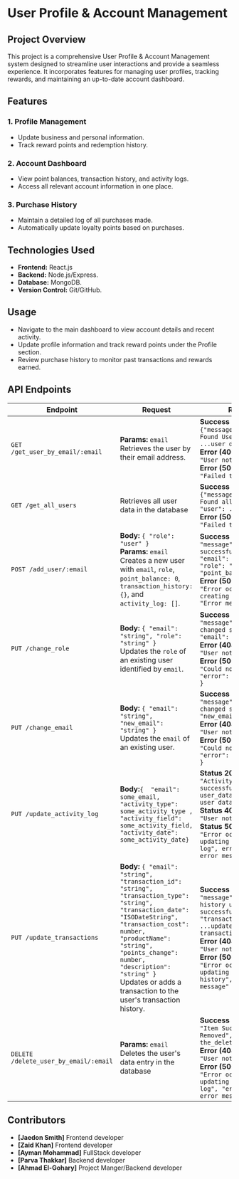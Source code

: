 # User Profile & Account Management  

## Project Overview  
This project is a comprehensive User Profile & Account Management system designed to streamline user interactions and provide a seamless experience. It incorporates features for managing user profiles, tracking rewards, and maintaining an up-to-date account dashboard.  

## Features  
### 1. Profile Management  
- Update business and personal information.  
- Track reward points and redemption history.  

### 2. Account Dashboard  
- View point balances, transaction history, and activity logs.  
- Access all relevant account information in one place.  

### 3. Purchase History  
- Maintain a detailed log of all purchases made.  
- Automatically update loyalty points based on purchases.  

## Technologies Used  
- **Frontend:** React.js  
- **Backend:** Node.js/Express.  
- **Database:**  MongoDB.  
- **Version Control:** Git/GitHub.  

## Usage  
- Navigate to the main dashboard to view account details and recent activity.  
- Update profile information and track reward points under the Profile section.  
- Review purchase history to monitor past transactions and rewards earned.  

## API Endpoints

| **Endpoint**      | **Request**                                                                                     | **Response**                                                                                                   |
|--------------------|-----------------------------------------------------------------------------------------------|---------------------------------------------------------------------------------------------------------------|
| `GET /get_user_by_email/:email` | **Params:** `email` <br> Retrieves the user by their email address. | **Success (200):** `{"message":"Successfully Found User", "user": ...user data... }` <br> **Error (400):** `{ "error": "User not found" }` <br> **Error (500):** `{ "error": "Failed to fetch user" }` |
| `GET /get_all_users` |Retrieves all user data in the database| **Success (200):** `{"message":""Successfully Found all User Data", "user": ...user data... }` <br> **Error (500):** `{ "error": "Failed to fetch users" }` |
| `POST /add_user/:email` | **Body:** `{ "role": "user" }` <br> **Params:** `email` <br> Creates a new user with `email`, `role`, `point_balance: 0`, `transaction_history: {}`, and `activity_log: []`. | **Success (200):** `{ "message": "User created successfully", "user": { "email": "string", "role": "string", "point_balance": 0 } }` <br> **Error (500):** `{ "message": "Error occurred while creating user", "error": "Error message" }` |
| `PUT /change_role` | **Body:** `{ "email": "string", "role": "string" }` <br> Updates the `role` of an existing user identified by `email`. | **Success (200):** `{ "message": "User's role changed successfully", "email": "string" }` <br> **Error (404):** `{ "message": "User not found" }` <br> **Error (500):** `{ "message": "Could not change role", "error": "Error message" }` |
| `PUT /change_email` | **Body:** `{ "email": "string", "new_email": "string" }` <br> Updates the `email` of an existing user. | **Success (200):** `{ "message": "User's email changed successfully", "new_email": "string" }` <br> **Error (404):** `{ "message": "User not found" }` <br> **Error (500):** `{ "message": "Could not change email", "error": "Error message" }` |
|`PUT /update_activity_log`| **Body:**`{  "email": some_email, "activity_type": some_activity_type , "activity_field": some_activity_field, "activity_date": some_activity_date}` <br> | **Status 200**: `{ message: "Activity log successfully updated", user_data: { ...updated user data... } }` <br>**Status 404**: `{ message: "User not found" }` <br> **Status 500**: `{ message: "Error occurred while updating user's activity log", error: "Detailed error message" }`|
| `PUT /update_transactions` | **Body:** `{ "email": "string", "transaction_id": "string", "transaction_type": "string", "transaction_date": "ISODateString", "transaction_cost": number, "productName": "string", "points_change": number, "description": "string" }` <br> Updates or adds a transaction to the user's transaction history. | **Success (200):** `{ "message": "Transaction history updated successfully", "transaction_history": { ...updated transactions... } }` <br> **Error (404):** `{ "message": "User not found" }` <br> **Error (500):** `{ "message": "Error occurred while updating transaction history", "error": "Error message" }` |
|`DELETE /delete_user_by_email/:email`|**Params:** `email` <br> Deletes the user's data entry in the database |**Success (200):** `{message: "Item Successfully Removed", user: the_deleted_user_data}`  <br> **Error (404):** `{ "message": "User not found" }` <br> **Error (500):** `{ "message": "Error occurred while updating user's activity log", "error": "some error message" }` |

## Contributors  

- **[Jaedon Smith]**    Frontend developer 
- **[Zaid Khan]**       Frontend developer 
- **[Ayman Mohammad]**  FullStack developer
- **[Parva Thakkar]**   Backend developer     
- **[Ahmad El-Gohary]** Project Manger/Backend developer     


